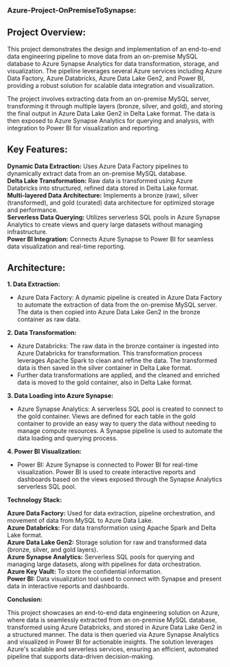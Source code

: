 ### Azure-Project-OnPremiseToSynapse:

## Project Overview:  

This project demonstrates the design and implementation of an end-to-end data engineering pipeline to move data from an on-premise MySQL database to Azure Synapse Analytics for data transformation, storage, and visualization. The pipeline leverages several Azure services including Azure Data Factory, Azure Databricks, Azure Data Lake Gen2, and Power BI, providing a robust solution for scalable data integration and visualization.

The project involves extracting data from an on-premise MySQL server, transforming it through multiple layers (bronze, silver, and gold), and storing the final output in Azure Data Lake Gen2 in Delta Lake format. The data is then exposed to Azure Synapse Analytics for querying and analysis, with integration to Power BI for visualization and reporting.

## Key Features:

**Dynamic Data Extraction:** Uses Azure Data Factory pipelines to dynamically extract data from an on-premise MySQL database. \
**Delta Lake Transformation:** Raw data is transformed using Azure Databricks into structured, refined data stored in Delta Lake format. \
**Multi-layered Data Architecture:** Implements a bronze (raw), silver (transformed), and gold (curated) data architecture for optimized storage and performance. \
**Serverless Data Querying:** Utilizes serverless SQL pools in Azure Synapse Analytics to create views and query large datasets without managing infrastructure. \
**Power BI Integration:** Connects Azure Synapse to Power BI for seamless data visualization and real-time reporting.

## Architecture:

**1. Data Extraction:**

* Azure Data Factory: A dynamic pipeline is created in Azure Data Factory to automate the extraction of data from the on-premise MySQL server. The data is then copied into Azure Data Lake Gen2 in the bronze container as raw data.

**2. Data Transformation:**
   
* Azure Databricks: The raw data in the bronze container is ingested into Azure Databricks for transformation. This transformation process leverages Apache Spark to clean and refine the data. The transformed data is then saved in the silver container in Delta Lake format.
* Further data transformations are applied, and the cleaned and enriched data is moved to the gold container, also in Delta Lake format.

**3. Data Loading into Azure Synapse:**

* Azure Synapse Analytics: A serverless SQL pool is created to connect to the gold container. Views are defined for each table in the gold container to provide an easy way to query the data without needing to manage compute resources. A Synapse pipeline is used to automate the data loading and querying process.

**4. Power BI Visualization:**
   
* Power BI: Azure Synapse is connected to Power BI for real-time visualization. Power BI is used to create interactive reports and dashboards based on the views exposed through the Synapse Analytics serverless SQL pool.

**Technology Stack:**

**Azure Data Factory:** Used for data extraction, pipeline orchestration, and movement of data from MySQL to Azure Data Lake. \
**Azure Databricks:** For data transformation using Apache Spark and Delta Lake format. \
**Azure Data Lake Gen2:** Storage solution for raw and transformed data (bronze, silver, and gold layers). \
**Azure Synapse Analytics:** Serverless SQL pools for querying and managing large datasets, along with pipelines for data orchestration. \
**Azure Key Vault:** To store the confidential information. \
**Power BI:** Data visualization tool used to connect with Synapse and present data in interactive reports and dashboards.

**Conclusion:**

This project showcases an end-to-end data engineering solution on Azure, where data is seamlessly extracted from an on-premise MySQL database, transformed using Azure Databricks, and stored in Azure Data Lake Gen2 in a structured manner. The data is then queried via Azure Synapse Analytics and visualized in Power BI for actionable insights. The solution leverages Azure's scalable and serverless services, ensuring an efficient, automated pipeline that supports data-driven decision-making.



